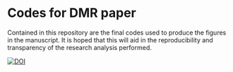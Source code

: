 # Codes for DMR paper

Contained in this repository are the final codes used to produce the figures in the manuscript.
It is hoped that this will aid in the reproducibility and transparency of the research analysis performed. 

[![DOI](https://zenodo.org/badge/doi/10.5281/zenodo.55260.svg)](http://dx.doi.org/10.5281/zenodo.55260)


